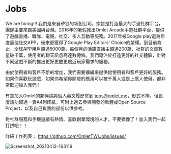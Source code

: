 # Jobs
We are hiring!!!
我們是來自矽谷的新創公司，宗旨是打造最大的手遊社群平台，團隊主要來自美國與台灣。2016年的暑假推出Omlet Arcade手遊社群平台，提供了遊戲直播、戰隊、電競、社交、多人互動等服務。2017年被Google play選為年度最佳社交APP，後來更獲得了Google Play Editors' Choice的榮耀。到目前為止，全球APP用戶超過5000萬，每個月的活躍直播主超過200萬，社群的文章數量破千萬，使用者的聊天訊息高達數億條。我們專注於打造更好的社交體驗，針對不同遊戲不斷的推出更好更酷更貼近玩家需求的服務。

由於使用者和客戶不斷的增加，我們需要擴編來提供給使用者和客戶更好的服務。
如果你喜歡玩遊戲，如果你希望你開發的應用可以被千萬人或是上億人使用，都非常歡迎加入我們！

有意加入Omlet的夥伴請將個人英文履歷寄到 jobs@omlet.me，形式不拘，但長度請勿超過一頁A4列印紙，可附上過去參與開發的軟體或Open Source Project，以及自己負責的部份以供參考。

對社群服務和手機遊戲有熱情、喜歡創業環境的人才，不要猶豫了！加入我們一起打拼吧！！

詳細工作列表：
https://github.com/OmletTW/Jobs/issues/

![Screenshot_20210412-163119](https://user-images.githubusercontent.com/16796381/114494544-23172180-9c4f-11eb-854f-dc5df1a37cbd.png)
